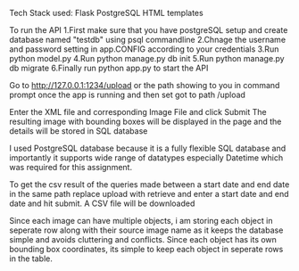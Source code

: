 Tech Stack used:
    Flask
    PostgreSQL
    HTML templates

To run the API 
    1.First make sure that you have postgreSQL setup and create database named "testdb" using psql commandline
    2.Chnage the username and password setting in app.CONFIG according to your credentials
    3.Run python model.py
    4.Run python manage.py db init
    5.Run python manage.py db migrate
    6.Finally run python app.py to start the API

Go to http://127.0.0.1:1234/upload or the path showing to you in command prompt once the app is running and then set got to path /upload

Enter the XML file and corresponding Image File and click Submit
The resulting image with bounding boxes will be displayed in the page and the details will be stored in SQL database

I used PostgreSQL database because it is a fully flexible SQL database and importantly it supports wide range of datatypes especially Datetime which was required for this assignment.

To get the csv result of the queries made between a start date and end date in the same path replace upload with retrieve and enter a start date and end date and hit submit. A CSV file will be downloaded

Since each image can have multiple objects, i am storing each object in seperate row along with their source image name as it keeps the database simple and avoids cluttering and conflicts. Since each object has its own bounding box coordinates, its simple to keep each object in seperate rows in the table.
